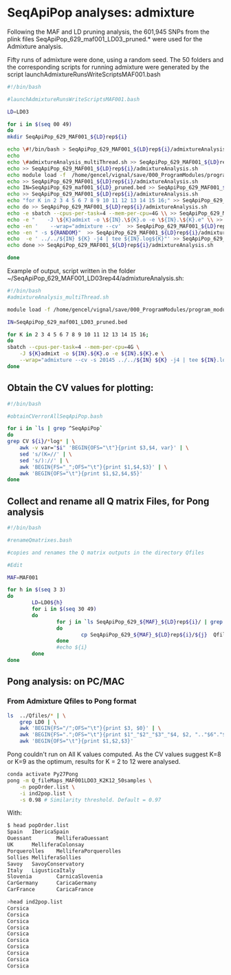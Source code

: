 # SeqApiPop analyses: admixture


Following the MAF and LD pruning analysis, the 601,945 SNPs from the plink files SeqApiPop_629_maf001_LD03_pruned.* were used for the Admixture analysis.

Fifty runs of admixture were done, using a random seed. The 50 folders and the corresponding scripts for running admixture were generated by the script launchAdmixtureRunsWriteScriptsMAF001.bash

```bash
#!/bin/bash

#launchAdmixtureRunsWriteScriptsMAF001.bash

LD=LD03

for i in $(seq 00 49)
do
mkdir SeqApiPop_629_MAF001_${LD}rep${i}

echo \#!/bin/bash > SeqApiPop_629_MAF001_${LD}rep${i}/admixtureAnalysis.sh
echo
echo \#admixtureAnalysis_multiThread.sh >> SeqApiPop_629_MAF001_${LD}rep${i}/admixtureAnalysis.sh
echo >> SeqApiPop_629_MAF001_${LD}rep${i}/admixtureAnalysis.sh
echo module load -f  /home/gencel/vignal/save/000_ProgramModules/program_module  >> SeqApiPop_629_MAF001_${LD}rep${i}/admixtureAnalysis.sh
echo >> SeqApiPop_629_MAF001_${LD}rep${i}/admixtureAnalysis.sh
echo IN=SeqApiPop_629_maf001_${LD}_pruned.bed >> SeqApiPop_629_MAF001_${LD}rep${i}/admixtureAnalysis.sh
echo >> SeqApiPop_629_MAF001_${LD}rep${i}/admixtureAnalysis.sh
echo "for K in 2 3 4 5 6 7 8 9 10 11 12 13 14 15 16;" >> SeqApiPop_629_MAF001_${LD}rep${i}/admixtureAnalysis.sh
echo do >> SeqApiPop_629_MAF001_${LD}rep${i}/admixtureAnalysis.sh
echo -e sbatch --cpus-per-task=4 --mem-per-cpu=4G \\ >> SeqApiPop_629_MAF001_${LD}rep${i}/admixtureAnalysis.sh
echo -e "    -J \${K}admixt -o \${IN}.\${K}.o -e \${IN}.\${K}.e" \\ >> SeqApiPop_629_MAF001_${LD}rep${i}/admixtureAnalysis.sh
echo -en '    --wrap="admixture --cv'  >> SeqApiPop_629_MAF001_${LD}rep${i}/admixtureAnalysis.sh
echo -en " -s ${RANDOM}"  >> SeqApiPop_629_MAF001_${LD}rep${i}/admixtureAnalysis.sh
echo  -e ' ../../${IN} ${K} -j4 | tee ${IN}.log${K}"' >> SeqApiPop_629_MAF001_${LD}rep${i}/admixtureAnalysis.sh
echo done >> SeqApiPop_629_MAF001_${LD}rep${i}/admixtureAnalysis.sh

done
```

Example of output, script written in the folder ~/SeqApiPop_629_MAF001_LD03rep44/admixtureAnalysis.sh:

```bash
#!/bin/bash
#admixtureAnalysis_multiThread.sh

module load -f /home/gencel/vignal/save/000_ProgramModules/program_module

IN=SeqApiPop_629_maf001_LD03_pruned.bed

for K in 2 3 4 5 6 7 8 9 10 11 12 13 14 15 16;
do
sbatch --cpus-per-task=4 --mem-per-cpu=4G \
    -J ${K}admixt -o ${IN}.${K}.o -e ${IN}.${K}.e \
    --wrap="admixture --cv -s 20145 ../../${IN} ${K} -j4 | tee ${IN}.log${K}"
done
```

## Obtain the CV values for plotting:

```bash
#!/bin/bash

#obtainCVerrorAllSeqApiPop.bash

for i in `ls | grep ^SeqApiPop`
do
grep CV ${i}/*log* | \
    awk -v var="$i" 'BEGIN{OFS="\t"}{print $3,$4, var}' | \
    sed 's/(K=//' | \
    sed 's/)://' | \
    awk 'BEGIN{FS="_";OFS="\t"}{print $1,$4,$3}' | \
    awk 'BEGIN{OFS="\t"}{print $1,$2,$4,$5}'
done
```

## Collect and rename all Q matrix Files, for Pong analysis

```bash
#!/bin/bash

#renameQmatrixes.bash

#copies and renames the Q matrix outputs in the directory Qfiles

#Edit

MAF=MAF001

for h in $(seq 3 3)
do
        LD=LD0${h}
        for i in $(seq 30 49)
        do
                for j in `ls SeqApiPop_629_${MAF}_${LD}rep${i}/ | grep Q$`
                do
                        cp SeqApiPop_629_${MAF}_${LD}rep${i}/${j}  Qfiles/${j%.*}.r${i}.Q
                done
                #echo ${i}
        done
done
```

## Pong analysis: on PC/MAC

### From Admixture Qfiles to Pong format

```bash
ls  ../Qfiles/* | \
    grep LD0 | \
    awk 'BEGIN{FS="/";OFS="\t"}{print $3, $0}' | \
    awk 'BEGIN{FS=".";OFS="\t"}{print $1"_"$2"_"$3"_"$4, $2, ".."$6"."$7"."$8"."$9}' | \
    awk 'BEGIN{OFS="\t"}{print $1,$2,$3}'
```

Pong couldn't run on All K values computed. As the CV values suggest K=8 or K=9 as the optimum, results for K = 2 to 12 were analysed.

```bash
conda activate Py27Pong
pong -m Q_fileMaps_MAF001LDO3_K2K12_50samples \
    -n popOrder.list \
    -i ind2pop.list \
    -s 0.98 # Similarity threshold. Default = 0.97
```
 With:

 ```bash
$ head popOrder.list
Spain   IbericaSpain
Ouessant        MelliferaOuessant
UK      MelliferaColonsay
Porquerolles    MelliferaPorquerolles
Sollies MelliferaSollies
Savoy   SavoyConservatory
Italy   LigusticaItaly
Slovenia        CarnicaSlovenia
CarGermany      CaricaGermany
CarFrance       CaricaFrance
```

```bash
>head ind2pop.list
Corsica
Corsica
Corsica
Corsica
Corsica
Corsica
Corsica
Corsica
Corsica
Corsica
```
